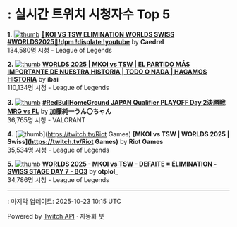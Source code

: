 # : 실시간 트위치 시청자수 Top 5

**1.** [![thumb](https://static-cdn.jtvnw.net/previews-ttv/live_user_caedrel-320x180.jpg)](https://twitch.tv/Caedrel)
**[🔴KOI VS TSW ELIMINATION WORLDS SWISS #WORLDS2025🔴!dpm !displate !youtube](https://twitch.tv/Caedrel)** by **Caedrel**<br>134,580명 시청  - League of Legends

**2.** [![thumb](https://static-cdn.jtvnw.net/previews-ttv/live_user_ibai-320x180.jpg)](https://twitch.tv/ibai)
**[WORLDS 2025 | MKOI vs TSW | EL PARTIDO MÁS IMPORTANTE DE NUESTRA HISTORIA | TODO O NADA | HAGAMOS HISTORIA](https://twitch.tv/ibai)** by **ibai**<br>110,134명 시청  - League of Legends

**3.** [![thumb](https://static-cdn.jtvnw.net/previews-ttv/live_user_kato_junichi0817-320x180.jpg)](https://twitch.tv/加藤純一うん〇ちゃん)
**[#RedBullHomeGround JAPAN Qualifier PLAYOFF Day 2決勝戦 MRG vs FL](https://twitch.tv/加藤純一うん〇ちゃん)** by **加藤純一うん〇ちゃん**<br>36,765명 시청  - VALORANT

**4.** [![thumb](https://static-cdn.jtvnw.net/previews-ttv/live_user_riotgames-320x180.jpg)](https://twitch.tv/Riot Games)
**[MKOI vs TSW | WORLDS 2025 | Swiss](https://twitch.tv/Riot Games)** by **Riot Games**<br>35,534명 시청  - League of Legends

**5.** [![thumb](https://static-cdn.jtvnw.net/previews-ttv/live_user_otplol_-320x180.jpg)](https://twitch.tv/otplol_)
**[WORLDS 2025 - MKOI vs TSW - DEFAITE = ÉLIMINATION - SWISS STAGE DAY 7 - BO3](https://twitch.tv/otplol_)** by **otplol_**<br>34,786명 시청  - League of Legends


---
: 마지막 업데이트: 2025-10-23 10:15 UTC

Powered by [Twitch API](https://dev.twitch.tv/docs/api/reference) · 자동화 봇
